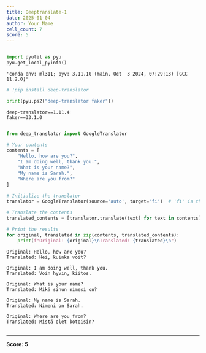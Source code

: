 ```yaml
---
title: Deeptranslate-1
date: 2025-01-04
author: Your Name
cell_count: 7
score: 5
---
```


```python

```


```python
import pyutil as pyu
pyu.get_local_pyinfo()
```




    'conda env: ml311; pyv: 3.11.10 (main, Oct  3 2024, 07:29:13) [GCC 11.2.0]'




```python
# !pip install deep-translator
```


```python
print(pyu.ps2("deep-translator faker"))
```

    deep-translator==1.11.4
    faker==33.1.0
    



```python

```


```python
from deep_translator import GoogleTranslator

# Your contents
contents = [
    "Hello, how are you?",
    "I am doing well, thank you.",
    "What is your name?",
    "My name is Sarah.",
    "Where are you from?"
]

# Initialize the translator
translator = GoogleTranslator(source='auto', target='fi')  # 'fi' is the language code for Finnish

# Translate the contents
translated_contents = [translator.translate(text) for text in contents]

# Print the results
for original, translated in zip(contents, translated_contents):
    print(f"Original: {original}\nTranslated: {translated}\n")
```

    Original: Hello, how are you?
    Translated: Hei, kuinka voit?
    
    Original: I am doing well, thank you.
    Translated: Voin hyvin, kiitos.
    
    Original: What is your name?
    Translated: Mikä sinun nimesi on?
    
    Original: My name is Sarah.
    Translated: Nimeni on Sarah.
    
    Original: Where are you from?
    Translated: Mistä olet kotoisin?
    



```python

```


---
**Score: 5**